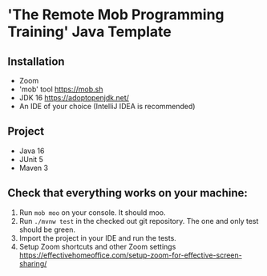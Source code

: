 # 'The Remote Mob Programming Training' Java Template

## Installation

- Zoom
- 'mob' tool https://mob.sh
- JDK 16 https://adoptopenjdk.net/
- An IDE of your choice (IntelliJ IDEA is recommended)

## Project

- Java 16
- JUnit 5
- Maven 3

## Check that everything works on your machine:

1. Run `mob moo` on your console. It should moo.
2. Run `./mvnw test` in the checked out git repository. The one and only test should be green.
3. Import the project in your IDE and run the tests.
4. Setup Zoom shortcuts and other Zoom settings https://effectivehomeoffice.com/setup-zoom-for-effective-screen-sharing/
